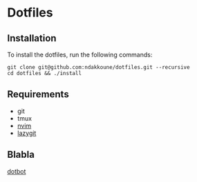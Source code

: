 # Dotfiles


## Installation

To install the dotfiles, run the following commands:

```
git clone git@github.com:ndakkoune/dotfiles.git --recursive 
cd dotfiles && ./install
```

## Requirements

- git
- tmux
- [nvim](https://github.com/neovim/neovim)
- [lazygit](https://github.com/jesseduffield/lazygit)

## Blabla

[dotbot](https://github.com/anishathalye/dotbot)
